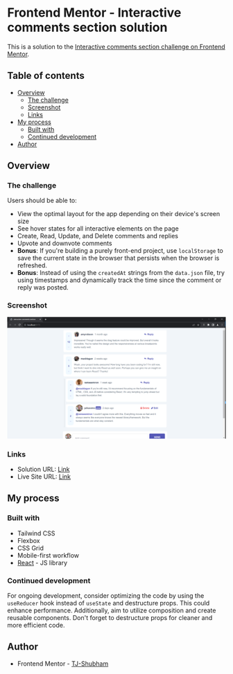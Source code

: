# Frontend Mentor - Interactive comments section solution

This is a solution to the [Interactive comments section challenge on Frontend Mentor](https://www.frontendmentor.io/challenges/interactive-comments-section-iG1RugEG9).

## Table of contents

- [Overview](#overview)
  - [The challenge](#the-challenge)
  - [Screenshot](#screenshot)
  - [Links](#links)
- [My process](#my-process)
  - [Built with](#built-with)
  - [Continued development](#continued-development)
- [Author](#author)

## Overview

### The challenge

Users should be able to:

- View the optimal layout for the app depending on their device's screen size
- See hover states for all interactive elements on the page
- Create, Read, Update, and Delete comments and replies
- Upvote and downvote comments
- **Bonus**: If you're building a purely front-end project, use `localStorage` to save the current state in the browser that persists when the browser is refreshed.
- **Bonus**: Instead of using the `createdAt` strings from the `data.json` file, try using timestamps and dynamically track the time since the comment or reply was posted.

### Screenshot

![](/comment-screenshot.png)


### Links

- Solution URL: [Link](https://github.com/TJ-Shubham/interactive-comments-section)
- Live Site URL: [Link](https://tj-shubham.github.io/interactive-comments-section/)

## My process

### Built with

- Tailwind CSS
- Flexbox
- CSS Grid
- Mobile-first workflow
- [React](https://reactjs.org/) - JS library


### Continued development

For ongoing development, consider optimizing the code by using the `useReducer` hook instead of `useState` and destructure props. This could enhance performance. Additionally, aim to utilize composition and create reusable components. Don't forget to destructure props for cleaner and more efficient code.

## Author

- Frontend Mentor - [TJ-Shubham](https://www.frontendmentor.io/profile/TJ-Shubham)
